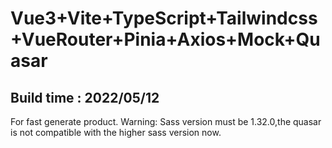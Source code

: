 # Vue3+Vite+TypeScript+Tailwindcss+VueRouter+Pinia+Axios+Mock+Quasar
## Build time : 2022/05/12

For fast generate product.
Warning: Sass version must be 1.32.0,the quasar is not compatible with the higher sass version now.